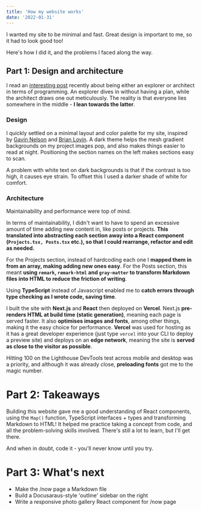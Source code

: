 ```yaml
---
title: 'How my website works'
date: '2022-01-31'
---
```


I wanted my site to be minimal and fast. Great design is important to me, so it had to look good too! 

Here's how I did it, and the problems I faced along the way.

## Part 1: Design and architecture

I read an [interesting post](https://raptori.dev/blog/explorers-and-architects) recently about being either an explorer or architect in terms of programming. An explorer dives in without having a plan, while the architect draws one out meticulously. The reality is that everyone lies somewhere in the middle - **I lean towards the latter**.

### Design
I quickly settled on a minimal layout and color palette for my site, inspired by [Gavin Nelson](https://nelson.co/) and [Brian Lovin](https://brianlovin.com/writing). A dark theme helps the mesh gradient backgrounds on my project images pop, and also makes things easier to read at night. Positioning the section names on the left makes sections easy to scan.

A problem with white text on dark backgrounds is that if the contrast is too high, it causes eye strain. To offset this I used a darker shade of white for comfort.

### Architecture
Maintainability and performance were top of mind.

In terms of maintainability, I didn't want to have to spend an excessive amount of time adding new content in, like posts or projects. **This translated into abstracting each section away into a React component (`Projects.tsx, Posts.tsx` etc.), so that I could rearrange, refactor and edit as needed.**

For the Projects section, instead of hardcoding each one I **mapped them in from an array, making adding new ones easy**. For the Posts section, this meant **using `remark`, `remark-html` and `gray-matter` to transform Markdown files into HTML to reduce the friction of writing**. 

Using **TypeScript** instead of Javascript enabled me to **catch errors through type checking as I wrote code, saving time**.

I built the site with **Next.js** and **React** then deployed on **Vercel**. Next.js **pre-renders HTML at build time (static generation)**, meaning each page is served faster. It also **optimises images and fonts**, among other things, making it the easy choice for performance. **Vercel** was used for hosting as it has a great developer experience (just type `vercel` into your CLI to deploy a preview site) and deploys on an **edge network**, meaning the site is **served as close to the visitor as possible**.

Hitting 100 on the Lighthouse DevTools test across mobile and desktop was a priority, and although it was already close, **preloading fonts** got me to the magic number.

# Part 2: Takeaways
Building this website gave me a good understanding of React components, using the `Map()` function, TypeScript interfaces + types and transforming Markdown to HTML! It helped me practice taking a concept from code, and all the problem-solving skills involved. There's still a lot to learn, but I'll get there. 

And when in doubt, code it - you'll never know until you try.

# Part 3: What's next
- Make the /now page a Markdown file
- Build a Docusaraus-style 'outline' sidebar on the right
- Write a responsive photo gallery React component for /now page